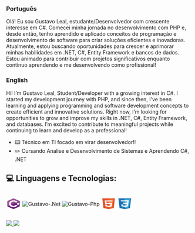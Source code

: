 ### Português
Olá! Eu sou Gustavo Leal, estudante/Desenvolvedor com crescente interesse em C#. Comecei minha jornada no desenvolvimento com PHP e, desde então, tenho aprendido e aplicado conceitos de programação e desenvolvimento de software para criar soluções eficientes e inovadoras. Atualmente, estou buscando oportunidades para crescer e aprimorar minhas habilidades em .NET, C#, Entity Framework e bancos de dados. Estou animado para contribuir com projetos significativos enquanto continuo aprendendo e me desenvolvendo como profissional!

### English
Hi! I’m Gustavo Leal, Student/Developer with a growing interest in C#. I started my development journey with PHP, and since then, I’ve been learning and applying programming and software development concepts to create efficient and innovative solutions. Right now, I’m looking for opportunities to grow and improve my skills in .NET, C#, Entity Framework, and databases. I’m excited to contribute to meaningful projects while continuing to learn and develop as a professional!

- ⌨️ Técnico em TI focado em virar desenvolvedor!!
- ✏️ Cursando Analise e Desenvolvimento de Sistemas e Aprendendo C#, .NET



## 💻 Linguagens e Tecnologias:
<div style="display: inline_block"><br>
  <img align="center" alt="Gustavo-Csharp" height="30" width="40" src="https://raw.githubusercontent.com/devicons/devicon/master/icons/csharp/csharp-original.svg">
  <img align="center" alt="Gustavo-.Net" height="30" width="40" src="https://cdn.jsdelivr.net/gh/devicons/devicon@latest/icons/dotnetcore/dotnetcore-original.svg">
  <img align="center" alt="Gustavo-Php" height="30" width="40" src="https://cdn.jsdelivr.net/gh/devicons/devicon@latest/icons/php/php-original.svg">
  <img align="center" alt="Gustavo-HTML" height="30" width="40" src="https://raw.githubusercontent.com/devicons/devicon/master/icons/html5/html5-original.svg">
  <img align="center" alt="Gustavo-CSS" height="30" width="40" src="https://raw.githubusercontent.com/devicons/devicon/master/icons/css3/css3-original.svg">
</div>

##

<div>
 <a href="http://beacons.ai/GustavoLealDev">
 <img height="180em" src="https://github-readme-stats.vercel.app/api?username=GustavoLealDev&show_icons=true&theme=chartreuse-dark&include_all_commits=true&count_private=true"/>
 <img height="180em" src="https://github-readme-stats.vercel.app/api/top-langs/?username=GustavoLealDev&layout=compact&langs_count=16&theme=chartreuse-dark"/>
</div>
